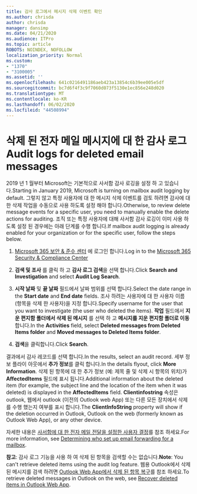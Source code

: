 ```yaml
---
title: 감사 로그에서 메시지 삭제 이벤트 확인
ms.author: chrisda
author: chrisda
manager: dansimp
ms.date: 04/21/2020
ms.audience: ITPro
ms.topic: article
ROBOTS: NOINDEX, NOFOLLOW
localization_priority: Normal
ms.custom:
- "1370"
- "3100005"
ms.assetid: ''
ms.openlocfilehash: 641c0216491186aeb423a13854c6b39ee005e5df
ms.sourcegitcommit: bc7d6f4f3c9f7060d073f5130e1ec856e248d020
ms.translationtype: MT
ms.contentlocale: ko-KR
ms.lasthandoff: 06/02/2020
ms.locfileid: "44508994"
---
```

# <a name="audit-logs-for-deleted-email-messages"></a><span data-ttu-id="157e0-102">삭제 된 전자 메일 메시지에 대 한 감사 로그</span><span class="sxs-lookup"><span data-stu-id="157e0-102">Audit logs for deleted email messages</span></span>

<span data-ttu-id="157e0-103">2019 년 1 월부터 Microsoft는 기본적으로 사서함 감사 로깅을 설정 하 고 있습니다.</span><span class="sxs-lookup"><span data-stu-id="157e0-103">Starting in January 2019, Microsoft is turning on mailbox audit logging by default.</span></span> <span data-ttu-id="157e0-104">그렇지 않고 특정 사용자에 대 한 메시지 삭제 이벤트를 검토 하려면 감사에 대 한 삭제 작업을 수동으로 사용 하도록 설정 해야 합니다.</span><span class="sxs-lookup"><span data-stu-id="157e0-104">Otherwise, to review delete message events for a specific user, you need to manually enable the delete actions for auditing.</span></span> <span data-ttu-id="157e0-105">조직 또는 특정 사용자에 대해 사서함 감사 로깅이 이미 사용 하도록 설정 된 경우에는 아래 단계를 수행 합니다.</span><span class="sxs-lookup"><span data-stu-id="157e0-105">If mailbox audit logging is already enabled for your organization or for the specific user, follow the steps below.</span></span>

1. <span data-ttu-id="157e0-106">[Microsoft 365 보안 & 준수 센터](https://protection.office.com/) 에 로그인 합니다.</span><span class="sxs-lookup"><span data-stu-id="157e0-106">Log in to the [Microsoft 365 Security & Compliance Center](https://protection.office.com/)</span></span>

2. <span data-ttu-id="157e0-107">**검색 및 조사** 를 클릭 하 고 **감사 로그 검색**을 선택 합니다.</span><span class="sxs-lookup"><span data-stu-id="157e0-107">Click **Search and Investigation** and select **Audit Log Search**.</span></span>

3. <span data-ttu-id="157e0-108">**시작 날짜** 및 **끝 날짜** 필드에서 날짜 범위를 선택 합니다.</span><span class="sxs-lookup"><span data-stu-id="157e0-108">Select the date range in the **Start date** and **End date** fields.</span></span> <span data-ttu-id="157e0-109">조사 하려는 사용자에 대 한 사용자 이름 (항목을 삭제 한 사용자)을 지정 합니다.</span><span class="sxs-lookup"><span data-stu-id="157e0-109">Specify username for the user that you want to investigate (the user who deleted the items).</span></span> <span data-ttu-id="157e0-110">**작업** 필드에서 **지운 편지함 폴더에서 삭제 된 메시지** 를 선택 하 고 **메시지를 지운 편지함 폴더로 이동**합니다.</span><span class="sxs-lookup"><span data-stu-id="157e0-110">In the **Activities** field, select **Deleted messages from Deleted Items folder** and **Moved messages to Deleted Items folder**.</span></span>

4. <span data-ttu-id="157e0-111">**검색**을 클릭합니다.</span><span class="sxs-lookup"><span data-stu-id="157e0-111">Click **Search**.</span></span>

<span data-ttu-id="157e0-112">결과에서 감사 레코드를 선택 합니다.</span><span class="sxs-lookup"><span data-stu-id="157e0-112">In the results, select an audit record.</span></span> <span data-ttu-id="157e0-113">세부 정보 플라이 아웃에서 **추가 정보**를 클릭 합니다.</span><span class="sxs-lookup"><span data-stu-id="157e0-113">In the details flyout, click **More Information**.</span></span> <span data-ttu-id="157e0-114">삭제 된 항목에 대 한 추가 정보 (예: 제목 줄 및 삭제 시 항목의 위치)가 **AffectedItems** 필드에 표시 됩니다.</span><span class="sxs-lookup"><span data-stu-id="157e0-114">Additional information about the deleted item (for example, the subject line and the location of the item when it was deleted) is displayed in the **AffectedItems** field.</span></span> <span data-ttu-id="157e0-115">**Clientinfostring** 속성은 outlook, 웹에서 outlook (이전의 Outlook web App) 또는 다른 모든 장치에서 삭제를 수행 했는지 여부를 표시 합니다.</span><span class="sxs-lookup"><span data-stu-id="157e0-115">The **ClientInfoString** property will show if the deletion occurred in Outlook, Outlook on the web (formerly known as Outlook Web App), or any other device.</span></span>

<span data-ttu-id="157e0-116">자세한 내용은 [사서함에 대 한 전자 메일 전달을 설정한 사용자 결정](https://docs.microsoft.com/microsoft-365/compliance/auditing-troubleshooting-scenarios#determine-if-a-user-deleted-email-items)를 참조 하세요.</span><span class="sxs-lookup"><span data-stu-id="157e0-116">For more information, see [Determining who set up email forwarding for a mailbox](https://docs.microsoft.com/microsoft-365/compliance/auditing-troubleshooting-scenarios#determine-if-a-user-deleted-email-items).</span></span>

<span data-ttu-id="157e0-117">**참고**: 감사 로그 기능을 사용 하 여 삭제 된 항목을 검색할 수는 없습니다.</span><span class="sxs-lookup"><span data-stu-id="157e0-117">**Note**: You can't retrieve deleted items using the audit log feature.</span></span> <span data-ttu-id="157e0-118">웹용 Outlook에서 삭제 된 메시지를 검색 하려면 [Outlook Web App에서 삭제 된 항목 복구](https://support.office.com/article/C3D8FC15-EEEF-4F1C-81DF-E27964B7EDD4)를 참조 하세요.</span><span class="sxs-lookup"><span data-stu-id="157e0-118">To retrieve deleted messages in Outlook on the web, see [Recover deleted items in Outlook Web App](https://support.office.com/article/C3D8FC15-EEEF-4F1C-81DF-E27964B7EDD4).</span></span>
